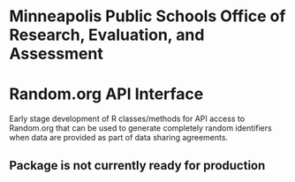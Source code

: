 # Minneapolis Public Schools Office of Research, Evaluation, and Assessment 
# Random.org API Interface
Early stage development of R classes/methods for API access to Random.org that can be used to generate completely random identifiers when data are provided as part of data sharing agreements.  

## Package is not currently ready for production





